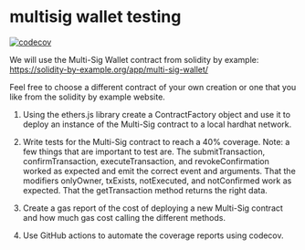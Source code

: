 # multisig wallet testing

[![codecov](https://codecov.io/gh/0xdavinchee/multisig-test/branch/main/graph/badge.svg?token=R2EP9QHGRC)](https://codecov.io/gh/0xdavinchee/multisig-test)

We will use the Multi-Sig Wallet contract from solidity by example: https://solidity-by-example.org/app/multi-sig-wallet/

Feel free to choose a different contract of your own creation or one that you like from the solidity by example website.

1. Using the ethers.js library create a ContractFactory object and use it to deploy an instance of the Multi-Sig contract to a local hardhat network.

2. Write tests for the Multi-Sig contract to reach a 40% coverage. Note: a few things that are important to test are. The submitTransaction, confirmTransaction, executeTransaction, and revokeConfirmation worked as expected and emit the correct event and arguments. That the modifiers onlyOwner, txExists, notExecuted, and notConfirmed work as expected. That the getTransaction method returns the right data.

3. Create a gas report of the cost of deploying a new Multi-Sig contract and how much gas cost calling the different methods.

3. Use GitHub actions to automate the coverage reports using codecov.